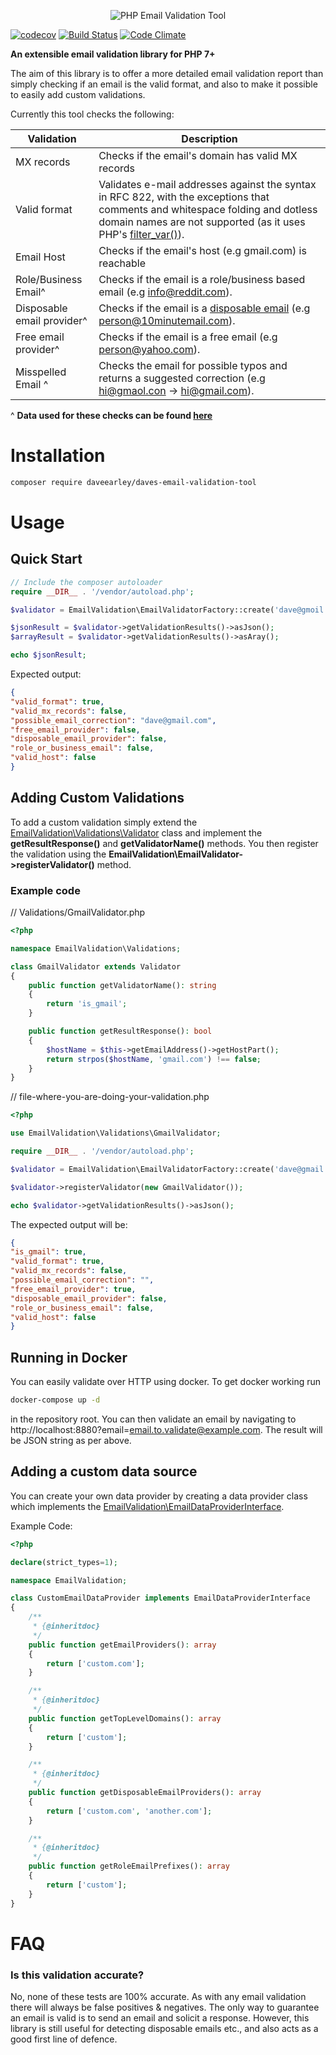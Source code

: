 <p align="center">
<img src='http://i.imgur.com/FEHjqbu.png' alt='PHP Email Validation Tool' />
</p>

[![codecov](https://codecov.io/gh/daveearley/Email-Validation-Tool/branch/master/graph/badge.svg)](https://codecov.io/gh/daveearley/Email-Validation-Tool/) [![Build Status](https://travis-ci.org/daveearley/Email-Validation-Tool.svg?branch=master)](https://travis-ci.org/daveearley/Email-Validation-Tool) [![Code Climate](https://codeclimate.com/github/daveearley/Email-Validation-Tool/badges/gpa.svg)](https://codeclimate.com/github/daveearley/Email-Validation-Tool/)

**An extensible email validation library for PHP 7+**

The aim of this library is to offer a more detailed email validation report than simply checking if an email is the valid format, and also to make it possible to easily add custom validations.

Currently this tool checks the following:


| Validation  | Description |
| ------------- | ------------- |
| MX records  | Checks if the email's domain has valid MX records  |
| Valid format  | Validates e-mail addresses against the syntax in RFC 822, with the exceptions that comments and whitespace folding and dotless domain names are not supported (as it uses PHP's [filter_var()](http://php.net/manual/en/function.filter-var.php)).  |
| Email Host  | Checks if the email's host (e.g gmail.com) is reachable  |
| Role/Business Email^  | Checks if the email is a role/business based email (e.g info@reddit.com).  |
| Disposable email provider^  | Checks if the email is a [disposable email](https://en.wikipedia.org/wiki/Disposable_email_address) (e.g person@10minutemail.com).  |
| Free email provider^  | Checks if the email is a free email (e.g person@yahoo.com).  |
| Misspelled Email ^ | Checks the email for possible typos and returns a suggested correction (e.g hi@gmaol.con -> hi@gmail.com).  |

^ **Data used for these checks can be found [here](https://github.com/daveearley/Email-Validation-Tool/tree/master/src/data)**

# Installation

```bash
composer require daveearley/daves-email-validation-tool
```

# Usage
## Quick Start

```php
// Include the composer autoloader
require __DIR__ . '/vendor/autoload.php';

$validator = EmailValidation\EmailValidatorFactory::create('dave@gmoil.con');

$jsonResult = $validator->getValidationResults()->asJson();
$arrayResult = $validator->getValidationResults()->asAray();

echo $jsonResult;

```

Expected output:

```json
{
"valid_format": true,
"valid_mx_records": false,
"possible_email_correction": "dave@gmail.com",
"free_email_provider": false,
"disposable_email_provider": false,
"role_or_business_email": false,
"valid_host": false
}
```

## Adding Custom Validations

To add a custom validation simply extend the [EmailValidation\Validations\Validator](https://github.com/daveearley/Email-Validation-Tool/blob/master/src/Validations/Validator.php) class and implement the **getResultResponse()** and **getValidatorName()** methods. You then register the validation using the **EmailValidation\EmailValidator->registerValidator()** method.


### Example code

// Validations/GmailValidator.php
```php
<?php

namespace EmailValidation\Validations;

class GmailValidator extends Validator
{
    public function getValidatorName(): string
    {
        return 'is_gmail';
    }

    public function getResultResponse(): bool
    {
        $hostName = $this->getEmailAddress()->getHostPart();
        return strpos($hostName, 'gmail.com') !== false;
    }
}
```

// file-where-you-are-doing-your-validation.php
```php
<?php

use EmailValidation\Validations\GmailValidator;

require __DIR__ . '/vendor/autoload.php';

$validator = EmailValidation\EmailValidatorFactory::create('dave@gmail.com');

$validator->registerValidator(new GmailValidator());

echo $validator->getValidationResults()->asJson();
```

The expected output will be:

```json
{
"is_gmail": true,
"valid_format": true,
"valid_mx_records": false,
"possible_email_correction": "",
"free_email_provider": true,
"disposable_email_provider": false,
"role_or_business_email": false,
"valid_host": false
}
```

## Running in Docker
You can easily validate over HTTP using docker. To get docker working run 
```bash
docker-compose up -d 
```
in the repository root. You can then validate an email by navigating to http://localhost:8880?email=email.to.validate@example.com. The result will be JSON string as per above.

## Adding a custom data source

You can create your own data provider by creating a data provider class which implements the [EmailValidation\EmailDataProviderInterface](https://github.com/daveearley/Email-Validation-Tool/blob/master/src/EmailDataProviderInterface.php).

Example Code:

```php
<?php

declare(strict_types=1);

namespace EmailValidation;

class CustomEmailDataProvider implements EmailDataProviderInterface
{
    /**
     * {@inheritdoc}
     */
    public function getEmailProviders(): array
    {
        return ['custom.com'];
    }

    /**
     * {@inheritdoc}
     */
    public function getTopLevelDomains(): array
    {
        return ['custom'];
    }

    /**
     * {@inheritdoc}
     */
    public function getDisposableEmailProviders(): array
    {
        return ['custom.com', 'another.com'];
    }

    /**
     * {@inheritdoc}
     */
    public function getRoleEmailPrefixes(): array
    {
        return ['custom'];
    }
}
```

# FAQ

### Is this validation accurate?
No, none of these tests are 100% accurate. As with any email validation there will always be false positives & negatives. The only way to guarantee an email is valid is to send an email and solicit a response. However, this library is still useful for detecting disposable emails etc., and also acts as a good first line of defence.
